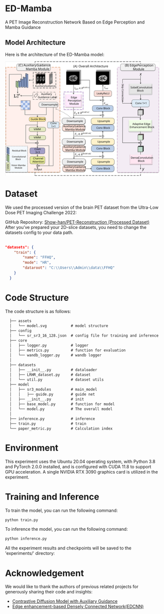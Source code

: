 # ED-Mamba
A PET Image Reconstruction Network Based on Edge Perception and Mamba Guidance

## Model Architecture

Here is the architecture of the ED-Mamba model:

![Model Architecture](https://raw.githubusercontent.com/Ethevliu/ED-Mamba/main/assets/model.svg)



# Dataset
We used the processed version of the brain PET dataset from the Ultra-Low Dose PET Imaging Challenge 2022:

GitHub Repository: [Show-han/PET-Reconstruction (Processed Dataset)](https://github.com/Show-han/PET-Reconstruction)
After you’ve prepared your 2D-slice datasets, you need to change the datasets config to your data path.

```json

"datasets": {
    "train": {
        "name": "FFHQ",
        "mode": "HR",  
        "dataroot": "C:\\Users\\Admin\\data\\FFHQ"
    }
  }
```


# Code Structure


The code structure is as follows:
```
  ├── assets
  │   └── model.svg           # model structure
  ├── config
  │   └── sr_sr3_16_128.json  # config file for training and inference
  ├── core
  │   ├── logger.py           # logger
  │   ├── metrics.py          # function for evaluation
  │   └── wandb_logger.py     # wandb logger
  │   
  ├── datasets
  │   ├── __init__.py         # dataloader
  │   ├── LRHR_dataset.py     # dataset
  │   └── util.py             # dataset utils
  ├── model
  │   ├── sr3_modules         # main_model
  │   │   ├── guide.py        # guide net
  │   ├── __init__.py         # init
  │   ├── base_model.py       # function for model
  │   └── model.py            # The overall model
  │    
  ├── inference.py            # inference
  ├── train.py                # train
  └── paper_metric.py         # Calculation index
```


# Environment

This experiment uses the Ubuntu 20.04 operating system, with Python 3.8 and PyTorch 2.0.0 installed, and is configured with CUDA 11.8 to support GPU acceleration. A single NVIDIA RTX 3090 graphics card is utilized in the experiment.



# Training and Inference

To train the model, you can run the following command:

```bash
python train.py 
```

To inference the model, you can run the following command:

```bash
python inference.py 
```

All the experiment results and checkpoints will be saved to the 'experiments/' directory:


# Acknowledgement

We would like to thank the authors of previous related projects for generously sharing their code and insights:

- [Contrastive Diffusion Model with Auxiliary Guidance](https://github.com/Show-han/PET-Reconstruction)
- [Edge enhancement-based Densely Connected Network(EDCNN)](https://github.com/workingcoder/EDCNN)
